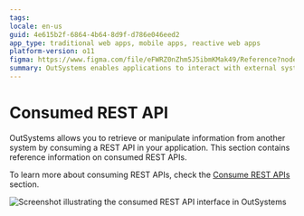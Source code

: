 ```yaml
---
tags:
locale: en-us
guid: 4e615b2f-6864-4b64-8d9f-d786e046eed2
app_type: traditional web apps, mobile apps, reactive web apps
platform-version: o11
figma: https://www.figma.com/file/eFWRZ0nZhm5J5ibmKMak49/Reference?node-id=2146:3572
summary: OutSystems enables applications to interact with external systems through consumed REST APIs
---
```

# Consumed REST API

OutSystems allows you to retrieve or manipulate information from another system by consuming a REST API in your application. This section contains reference information on consumed REST APIs.

To learn more about consuming REST APIs, check the [Consume REST APIs](../../../../extensibility-and-integration/rest/consume-rest-apis/intro.md) section.

![Screenshot illustrating the consumed REST API interface in OutSystems](images/consumed-rest-api-ss.png "Consumed REST API Screenshot")
